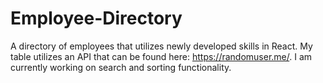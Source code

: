 # Employee-Directory

A directory of employees that utilizes newly developed skills in React. My table utilizes an API that can be found here: https://randomuser.me/. I am currently working on search and sorting functionality.
